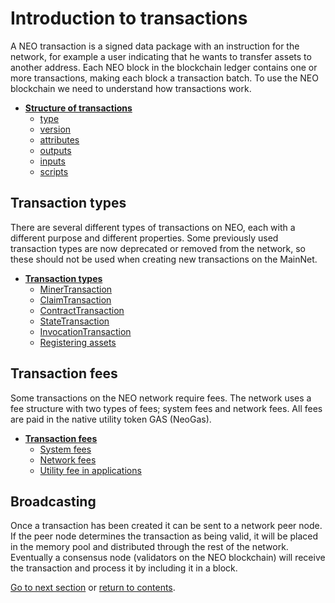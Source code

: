 # Introduction to transactions
A NEO transaction is a signed data package with an instruction for the network, for example a user indicating that he wants to transfer assets to another address. Each NEO block in the blockchain ledger contains one or more transactions, making each block a transaction batch. To use the NEO blockchain we need to understand how transactions work.

- **[Structure of transactions](2-Structure_of_NEO_transactions.md)**
  - [type](2-Structure_of_NEO_transactions.md#type)
  - [version](2-Structure_of_NEO_transactions.md#version)
  - [attributes](2-Structure_of_NEO_transactions.md#attributes)
  - [outputs](2-Structure_of_NEO_transactions.md#outputs)
  - [inputs](2-Structure_of_NEO_transactions.md#inputs)
  - [scripts](2-Structure_of_NEO_transactions.md#scripts)

## Transaction types
There are several different types of transactions on NEO, each with a different purpose and different properties. Some previously used transaction types are now deprecated or removed from the network, so these should not be used when creating new transactions on the MainNet.

- **[Transaction types](3-NEO_transaction_types.md)**
  - [MinerTransaction](3-NEO_transaction_types.md#minertransaction)
  - [ClaimTransaction](3-NEO_transaction_types.md#claimtransaction)
  - [ContractTransaction](3-NEO_transaction_types.md#contracttransaction)
  - [StateTransaction](3-NEO_transaction_types.md#statetransaction)
  - [InvocationTransaction](3-NEO_transaction_types.md#invocationtransaction)
  - [Registering assets](3-NEO_transaction_types.md#registering-assets)

## Transaction fees
Some transactions on the NEO network require fees. The network uses a fee structure with two types of fees; system fees and network fees. All fees are paid in the native utility token GAS (NeoGas).

- **[Transaction fees](4-NEO_transaction_fees.md)**
  - [System fees](4-NEO_transaction_fees.md#system-fees)
  - [Network fees](4-NEO_transaction_fees.md#network-fees)
  - [Utility fee in applications](4-NEO_transaction_fees.md#utility-fee-in-applications)

## Broadcasting
Once a transaction has been created it can be sent to a network peer node. If the peer node determines the transaction as being valid, it will be placed in the memory pool and distributed through the rest of the network. Eventually a consensus node (validators on the NEO blockchain) will receive the transaction and process it by including it in a block.

[Go to next section](2-Structure_of_NEO_transactions.md) or [return to contents](../index.md).

